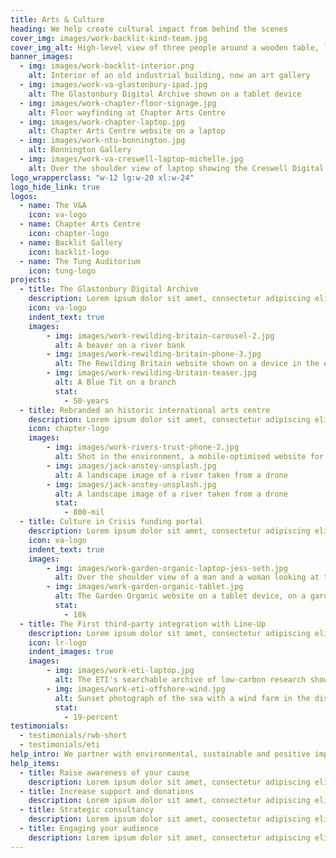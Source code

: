 ```yaml
---
title: Arts & Culture
heading: We help create cultural impact from behind the scenes
cover_img: images/work-backlit-kind-team.jpg
cover_img_alt: High-level view of three people around a wooden table, looking at digital designs of Backlit Gallery website on a laptop and a tablet
banner_images:
  - img: images/work-backlit-interior.png
    alt: Interior of an old industrial building, now an art gallery
  - img: images/work-va-glastonbury-ipad.jpg
    alt: The Glastonbury Digital Archive shown on a tablet device
  - img: images/work-chapter-floor-signage.jpg
    alt: Floor wayfinding at Chapter Arts Centre
  - img: images/work-chapter-laptop.jpg
    alt: Chapter Arts Centre website on a laptop
  - img: images/work-ntu-bonnington.jpg
    alt: Bonnington Gallery
  - img: images/work-va-creswell-laptop-michelle.jpg
    alt: Over the shoulder view of laptop showing the Creswell Digital Photography Archive
logo_wrapperclass: "w-12 lg:w-20 xl:w-24"
logo_hide_link: true
logos:
  - name: The V&A
    icon: va-logo
  - name: Chapter Arts Centre
    icon: chapter-logo
  - name: Backlit Gallery
    icon: backlit-logo
  - name: The Tung Auditorium
    icon: tung-logo
projects:
  - title: The Glastonbury Digital Archive
    description: Lorem ipsum dolor sit amet, consectetur adipiscing elit. Sed lacinia consequat rhoncus.
    icon: va-logo
    indent_text: true
    images:
        - img: images/work-rewilding-britain-carousel-2.jpg
          alt: A beaver on a river bank
        - img: images/work-rewilding-britain-phone-3.jpg
          alt: The Rewilding Britain website shown on a device in the environment
        - img: images/work-rewilding-britain-teaser.jpg
          alt: A Blue Tit on a branch
          stat:
            - 50-years
  - title: Rebranded an historic international arts centre
    description: Lorem ipsum dolor sit amet, consectetur adipiscing elit. Sed lacinia consequat rhoncus.
    icon: chapter-logo
    images:
        - img: images/work-rivers-trust-phone-2.jpg
          alt: Shot in the environment, a mobile-optimised website for The Rivers Trust website
        - img: images/jack-anstey-unsplash.jpg
          alt: A landscape image of a river taken from a drone
        - img: images/jack-anstey-unsplash.jpg
          alt: A landscape image of a river taken from a drone
          stat:
            - 800-mil
  - title: Culture in Crisis funding portal
    description: Lorem ipsum dolor sit amet, consectetur adipiscing elit. Sed lacinia consequat rhoncus.
    icon: va-logo
    indent_text: true
    images:
        - img: images/work-garden-organic-laptop-jess-seth.jpg
          alt: Over the shoulder view of a man and a woman looking at the Garden Organic website on a laptop
        - img: images/work-garden-organic-tablet.jpg
          alt: The Garden Organic website on a tablet device, on a garden bench
          stat:
            - 18k
  - title: The First third-party integration with Line-Up
    description: Lorem ipsum dolor sit amet, consectetur adipiscing elit. Sed lacinia consequat rhoncus.
    icon: lr-logo
    indent_images: true
    images:
        - img: images/work-eti-laptop.jpg
          alt: The ETI's searchable archive of low-carbon research shown on a laptop
        - img: images/work-eti-offshore-wind.jpg
          alt: Sunset photograph of the sea with a wind farm in the distance
          stat:
            - 19-percent
testimonials:
  - testimonials/rwb-short
  - testimonials/eti
help_intro: We partner with environmental, sustainable and positive impact organisations, helping them to realise their vision through brand strategies and digital activities.
help_items:
  - title: Raise awareness of your cause
    description: Lorem ipsum dolor sit amet, consectetur adipiscing elit. Vestibulum imperdiet volutpat justo sit amet sollicitudin.
  - title: Increase support and donations
    description: Lorem ipsum dolor sit amet, consectetur adipiscing elit. Vestibulum imperdiet volutpat justo sit amet sollicitudin.
  - title: Strategic consultancy
    description: Lorem ipsum dolor sit amet, consectetur adipiscing elit. Vestibulum imperdiet volutpat justo sit amet sollicitudin.
  - title: Engaging your audience
    description: Lorem ipsum dolor sit amet, consectetur adipiscing elit. Vestibulum imperdiet volutpat justo sit amet sollicitudin.
---
```

